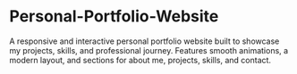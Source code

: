 # Personal-Portfolio-Website
A responsive and interactive personal portfolio website built to showcase my projects, skills, and professional journey. Features smooth animations, a modern layout, and sections for about me, projects, skills, and contact.
